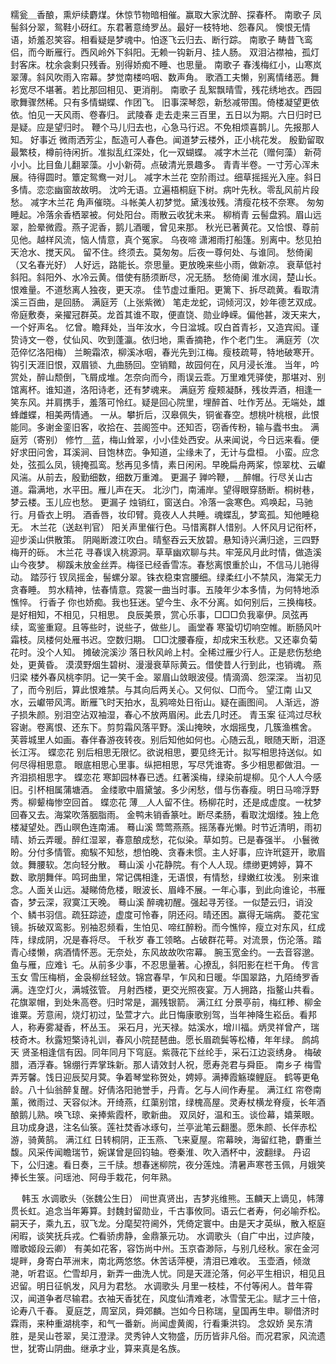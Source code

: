 <!-- { "loadSidebar": true } -->
糯瓮＿香酿，熏炉续麝煤。休惊节物暗相催。赢取大家沈醉、探春杯。 
南歌子
凤髻斜分翠，鸳鞋小砑红。东君著意绮罗丛。最好一枝特地、怨春风。 
懊恨无情语，娇羞忍笑容。相看疑是梦魂中。怕逐飞云归去、断行踪。 
南歌子
畴昔飞鸾侣，而今断雁行。西风岭外下斜阳。无赖一钩新月、挂人肠。 
双泪沾襟袖，孤灯封客床。枕余衾剩只残香。别得娇痴不睡、也思量。 
南歌子
春浅梅红小，山寒岚翠薄。斜风吹雨入帘幕。梦觉南楼呜咽、数声角。 
歌酒工夫懒，别离情绪恶。舞衫宽尽不堪著。若比那回相见、更消削。 
南歌子
乱絮飘晴雪，残花绣地衣。西园歌舞骤然稀。只有多情蝴蝶、作团飞。 
旧事深琴怨，新愁减带围。倚楼凝望更依依。怕见一天风雨、卷春归。 
武陵春
走去走来三百里，五日以为期。六日归时已是疑。应是望归时。 
鞭个马儿归去也，心急马行迟。不免相烦喜鹊儿。先报那人知。 
好事近
微雨洒芳尘，酝造可人春色。闻道梦云楼外，正小桃花发。 
殷勤留取最繁枝，樽前待闲折。准拟乱红深处，化一双蝴蝶。 
减字木兰花（赠何藻）
新荷小小。比目鱼儿翻翠藻。小小新荷。点破清光景趣多。 
青青半卷。一寸芳心浑未展。待得圆时。簟定鸳鸯一对儿。 
减字木兰花
空阶雨过。细草摇摇光入座。斜日多情。恋恋幽窗故故明。 
沈吟无语。立遍梧桐庭下树。病叶先秋。零乱风前片段愁。 
减字木兰花
角声催晓。斗帐美人初梦觉。黛浅妆残。清瘦花枝不奈寒。 
匆匆睡起。冷落余香栖翠被。何处阳台。雨散云收犹未来。 
柳梢青
云髻盘鸦。眉山远翠，脸晕微霞。燕子泥香，鹅儿酒暖，曾见来那。 
秋光已著黄花。又恰恨、尊前见他。越样风流，恼人情意，真个冤家。 
乌夜啼
潇湘雨打船篷。别离中。愁见拍天沧水、搅天风。 
留不住。终须去。莫匆匆。后夜一尊何处、与谁同。 
愁倚阑（又名春光好）
人好远，路能长。奈思量。更放晚来些小雨，做新凉。 
衰草低衬斜阳。斜阳外、水冷云黄。借使有肠须断尽，况无肠。 
愁倚阑
淮水阔，楚山长。恨难量。不道愁离人独夜，更天凉。 
佳节虚过重阳。更篱下、拆尽疏黄。看取清溪三百曲，是回肠。 
满庭芳（上张紫微）
笔走龙蛇，词倾河汉，妙年德艺双成。帝庭敷奏，亲擢冠群英。龙首其谁不取，便直饶、勋业峥嵘。偏他甚，泼天来大，一个好声名。 
忆曾。瞻拜处，当年汝水，今日湓城。叹白首青衫，又造宾闳。谨贽诗文一卷，仗仙风、吹到蓬瀛。依归地，熏香摘艳，作个老门生。 
满庭芳（次范倅忆洛阳梅）
兰畹霜浓，柳溪冰咽，春光先到江梅。瘦枝疏萼，特地破寒开。钩引天涯旧恨，双眉锁、九曲肠回。空销黯，故园何在，风月浸长淮。 
当年，吟赏处，醉山颓倒，飞屑成堆。怎奈向而今，雨误云乖。万里难凭驿使，那堪对、别馆离杯。谁知道，洛阳诗老，还有梦魂来。 
满庭芳
瘦颊凝酥，残妆弄酒，相逢一笑东风。并肩携手，羞落可怜红。疑是回心院里，埋醉首、吐作芳丛。无端处，雄蜂雌蝶，相美两情通。 
一从。攀折后，汉皋佩失，铜雀春空。想桃叶桃根，此恨能同。多谢金銮旧客，收拾在、芸阁签中。还知否，窃香传粉，输与蠹书虫。 
满庭芳（寄别）
修竹＿蓝，梅山耸翠，小小佳处西安。从来闻说，今日远来看。便好求田问舍，耳溪涧、目饱林峦。争知道，尘缘未了，无计与盘桓。 
小蛮。应念处，弦孤么凤，镜掩孤鸾。愁再见多情，素日闲闲。早晚扁舟两桨，惊翠枕、云巘风湍。从前去，殷勤细数，细数万重滩。 
更漏子
亸吟鞭，＿醉帽。行尽关山古道。霜满地，水平田。雁儿声在天。 
北沙门，南浦岸。望得眼穿肠断。桐树巷，梦云楼。玉儿应也愁。 
更漏子
烛销红，窗送白。冷落一衾寒色。鸡唤起，马驰行。月昏衣上明。 
酒香唇，妆印臂。竟夜人人共睡。魂蝶乱，梦鸾孤。知他睡稳无。 
木兰花（送赵判官）
阳关声里催行色。马惜离群人惜别。人怀风月记衔杯，迎步溪山供散策。 
阴飚断渡江吹白。晴壑吞云天放碧。悬知诗兴满归途，三四野梅开的砾。 
木兰花
寻春误入桃源洞。草草幽欢聊与共。牢笼风月此时情，做造溪山今夜梦。 
柳蹊未放金丝弄。梅径已经香雪冻。春愁离恨重於山，不信马儿驰得动。 
踏莎行
钗凤摇金，髻螺分翠。铢衣稳束宫腰细。绿柔红小不禁风，海棠无力贪春睡。 
剪水精神，怯春情意。霓裳一曲当时事。五陵年少本多情，为何特地添憔悴。 
行香子
你也娇痴。我也狂迷。望今生、永不分离。如何别后，三换梅枝。是好相知，不相见，只相思。 
良辰美景，赏心乐事，□□□负我辜伊。凤弦再续，鸾鉴重窥。且等些时，说些子，做些儿。 
画堂春
寒蛩切切响空帷。断肠风叶霜枝。凤楼何处雁书迟。空数归期。 
□□沈腰春瘦，却成宋玉秋悲。又还辜负菊花时。没个人知。 
摊破浣溪沙
落日秋风岭上村。全稀过雁少行人。正是悲伤愁绝处，更黄昏。 
漠漠野烟生碧树、漫漫衰草际黄云。借使昔人行到此，也销魂。 
燕归梁
楼外春风桃李阴。记一笑千金。翠眉山敛眼波侵。情滴滴、怨深深。 
当初见了，而今别后，算此恨难禁。与其向后两关心。又何似、□而今。 
望江南
山又水，云巘带风湾。断雁飞时天拍水，乱鸦啼处日衔山。疑在画图间。 
人渐远，游子损朱颜。别泪空沾双袖湿，春心不放两眉闲。此去几时还。 
青玉案
征鸿过尽秋容谢。卷离恨、还东下。剪剪霜风落平野。溪山掩映，水烟摇曳，几簇渔樵舍。 
芙蓉城里人如画。春伴春游夜转夜。别后知他如何也。心随云乱，眼随天断，泪逐长江泻。 
蝶恋花
别后相思无限忆。欲说相思，要见终无计。拟写相思持送似。如何尽得相思意。 
眼底相思心里事。纵把相思，写尽凭谁寄。多少相思都做泪。一齐泪损相思字。 
蝶恋花
寒卸园林春已透。红著溪梅，绿染前堤柳。见个人人今感旧。引杯相属蒲塘酒。 
金缕歌中眉黛皱。多少闲愁，借与伤春瘦。明日马啼浮野秀。柳颦梅惨空回首。 
蝶恋花
薄＿人人留不住。杨柳花时，还是成虚度。一枕梦回春又去。海棠吹落胭脂雨。 
金鸭未销香篆吐。断尽柔肠，看取沈烟缕。独上危楼凝望处。西山暝色连南浦。 
蓦山溪
莺莺燕燕。摇荡春光懒。时节近清明，雨初晴、娇云弄暖。醉红湿翠，春意酿成愁，花似染。草如剪。已是春强半。 
小鬟微盼。分付多情管。痴騃不知愁，想怕晚、贪春未惯。主人好事，应许玳筵开，歌眉敛。舞腰软。怎向轻分散。 
蓦山溪
小花静院。有个人人现。缥缈更娉婷，算不数、歌朋舞伴。鸣珂曲里，常记偶相逢，无语恨，有情愁，绿嫩红妆浅。 
别来谁念。人面关山远。凝睇倚危楼，眼波长、眉峰不展。一年心事，到此向谁论，书雁杳，梦云深，寂寞江天晚。 
蓦山溪
醉魂初醒。强起寻芳径。一似楚云归，诮没个、鳞书羽信。疏狂踪迹，虚度可怜春，阴还闷。晴还困。赢得无端病。 
菱花宝镜。拆破双鸾影。别袖忍频看，生怕见、啼红醉粉。而今憔悴，瘦立对东风，红成阵，绿成阴，况是春将尽。 
千秋岁
春工领略。占破群花萼。对流景，伤沦落。踏青心缕懒，病酒情怀恶。无奈处，东风故故吹帘幕。 
腕玉宽金约。一去音容邈。鱼与雁，应难讠乇。从前多少事，不忍思量著。心撩乱，斜阳影在栏干角。 
传言玉女
雪压梅梢，金袅柳丝轻敛。锦宫春早，乍风和日暖。华国翠路，九陌绮罗香满。连空灯火，满城弦管。 
月射西楼，更交光照夜宴。万人拥路，指鳌山共看。花旗翠帽，到处朱高卷。归时常是，漏残银箭。 
满江红
分景亭前，梅红糁、柳金谁粟。芳意闹，烧灯初过，坠萱才六。此日悔康歌别驾，当年神降生崧岳。看邦人，称寿雾凝香，杯丛玉。 
采石月，光天禄。姑溪水，增川福。炳灵祥曾产，瑞枝奇木。秋露短檠诗礼训，春风小院琵琶曲。愿长眉疏鬓等松椿，年年绿。 
鹧鸪天
贤圣相逢信有因。同年同月下穹庭。紫薇花下丝纶手，采石江边衮绣身。 
梅破腊，酒浮春。锦绷行弄掌珠新。那人请效封人祝，愿寿尧君与舜臣。 
南乡子
梅雪弄芳馨。饯日迎辰契月蓂。争着琴堂称贺处，娉婷。满捧霞觞璨鲤庭。 
鹤等更龟龄。八十仙翁醉复醒。好倩洛阳驰誉手，丹青。乞与人间作寿星。 
满江红
帘卷南薰，微雨过、天容似沐。开绮燕，红蕖别馆，绿槐高屋。灵寿杖横龙脊瘦，长年酒酿鹅儿熟。唤飞琼、亲捧紫霞杯，歌新曲。 
双凤好，温和玉。谈俭幕，嬉莱眼。且功成身退，注名仙箓。莲社焚香冰琢句，兰亭泚笔云翻墨。愿朱颜、长伴赤松游，骑黄鹄。 
满江红
日转桐阴，正玉燕、飞来夏屋。帘幕映，海留红艳，麝重兰馥。风采传闻瞻瑞节，婉谋曾是回钧轴。卷秦淮、吹入酒杯中，波翻绿。 
丹诏下，公归速。看日奏，三千牍。想春迷柳院，夜分莲烛。清暑声寒苍玉佩，月娥笑捧长生箓。问瑶池、阿母手栽花，何年熟。 

　
韩玉
水调歌头（张魏公生日）
间世真贤出，吉梦兆维熊。玉麟天上谪见，帏薄贯长虹。追念当年筹算。封魏封留勋业，千古事攸同。语云仁者寿，何必喻乔松。 
嗣天子，乘九五，驭飞龙。分麾契符阃外，凭倚定寰中。由是天才英纵，散入枢庭闲暇，谈笑抚兵戎。伫看骄虏静，金鼎篆元功。 
水调歌头（自广中出，过庐陵，赠歌姬段云卿）
有美如花客，容饬尚中州。玉京杳渺际，与别几经秋。家在金河堤畔，身寄白苹洲末，南北两悠悠。休苦话萍梗，清泪已难收。 
玉壶酒，倾潋滟，听君讴。伫雪却月，新弄一曲洗人忧。同是天涯沦落，何必平生相识，相见且迟留。明日征帆发，风月为君愁。 
水调歌头
月里一枝桂，不付等闲人。昔年霄汉，闻道争者尽输君。衣袖天香犹在，风度仙清难老，冰雪莹无尘。赋才三十倍，论寿八千春。 
夏庭芝，周室凤，舜郊麟。岂如今日称瑞，皇国再生申。聊借济时霖雨，来种重湖桃李，和气一番新。尚闻虚黄阁，行看秉洪钧。 
念奴娇
吴东清胜，是吴山苍翠，吴江澄渌。灵秀钟人文物盛，历历皆非凡俗。而况君家，风流遗世，犹寄山阴曲。继承才业，算来真是名族。 
